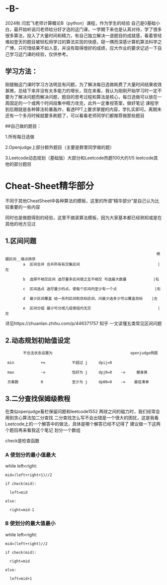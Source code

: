 # -B-
2024秋 闫宏飞老师计算概论B（python）课程，作为学生的经验
自己是0基础小白，最开始听说闫老师给分好才选的这门课，一学期下来也是认真对待，学了很多很多算法，投入了大量时间和精力，有自己独立解决一道题目的成就感，看着曾经难如登天的题目被轻松用学过的算法实现的快感，窥一隅而深感计算机算法科学之广博，只可惜结果不如人意，并没有取得很好的成绩，应大作业的要求记述一下自己学习这门课的经验，仅供参考。

## 学习方法：
刚接触这门课时学习方法明显有问题，为了解决每日选做耗费了大量时间结果收效甚微，总结下来并没有太多能力的增长，现在来看，我认为刚刚开始学习时一定不要为了解决问题而解决问题，题目的思考过程和算法是核心，每日选做可以放在一周固定的一个或两个时间段集中精力攻克，此外一定重视答案，做好笔记
课程学到后期就是各种算法轮番轰炸，看透PPT上要求掌握的内容，学扎实即可。离期末还有一个多月时候就要多刷题了，可以看看老师同学们都推荐做那些题目

##自己做的题目：

1.所有每日选做

2.Openjudge上部分额外题目（主要是群里同学做的题）

3.Leetcode动态规划（基础版）大部分和Leetcode热题100大约1/5 leetcode其他的部分题目

# Cheat-Sheet精华部分

不同于其他CheatSheet中各种算法的模板，这里的所谓“精华部分”是自己认为比较重要的一些内容

同时也是做题得到的经验，这里不摘录算法模板，因为大家基本都已经熟知或是在其他的地方见过


## 1.区间问题

                                                                        根据区间__端点排序
            a  区间合并 合并所有有交集区间                                   |左  

            b  选择不相交区间 选尽量多区间使之互不相交 可选最大数量            |右

            c  区间选点 选尽量少的点，使每个区间内至少有一个点                 |右

            d  最少区间覆盖 给一系列区间和目标区间，问最少选多少可以覆盖目标    |左

            e  区间分组 最少可分成几组使组内无交                              |左

详见https://zhuanlan.zhihu.com/p/446371757
知乎     一文读懂五类常见区间问题





## 2.动态规划初始值设定

            不合法状态设置为                                   openjudge例题

     min            +∞            不超过 j     dpij=0

     max            -∞            恰好为 j     dpj0=0    -∞     健身房
     
     方案数          0             至少为 j     dp00=0    -∞    最佳凑单
     






## 3.二分查找保姆级教程
在类似openjudge畜栏保留问题和leetcode1552  两球之间的磁力时，我们经常会用到贪心算法加二分查找
二分查找怎么写不会出错是一个很大的困扰，这是我看Leetcode上的一个解答中的做法，具体是哪个解答已经不记得了
建议做一下这两个题目再来看我这个笔记
划分一个数组

check是检查函数


### A  使划分的最小值最大

  while left<right:
  
    mid=(left+right+1)//2
    
    if check(mid):
    
      left=mid
      
    else:
    
      right=mid-1


### B  使划分的最大值最小

  while left<right:
  
    mid=(left+right)//2
    
    if check(mid):
    
      right=mid
      
    else:
    
      left=mid+1
